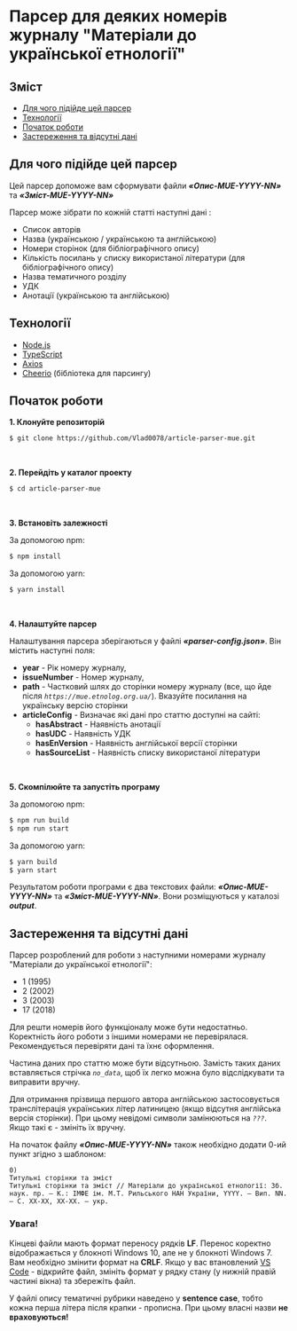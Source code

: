 # Парсер для деяких номерів журналу "Матеріали до української етнології"

## Зміст

- [Для чого підійде цей парсер](#для-чого-підійде-цей-парсер)
- [Технології](#технології)
- [Початок роботи](#початок-роботи)
- [Застереження та відсутні дані](#застереження-та-відсутні-дані)

## Для чого підійде цей парсер

Цей парсер допоможе вам сформувати файли **_«Опис-MUE-YYYY-NN»_** та **_«Зміст-MUE-YYYY-NN»_**

Парсер може зібрати по кожній статті наступні дані :

- Список авторів
- Назва (українською / українською та англійською)
- Номери сторінок (для бібліографічного опису)
- Кількість посилань у списку використаної літератури (для бібліографічного опису)
- Назва тематичного розділу
- УДК
- Анотації (українською та англійською)

## Технології

- [Node.js](https://nodejs.org/en)
- [TypeScript](https://www.typescriptlang.org/)
- [Axios](https://axios-http.com/ru/docs/intro)
- [Cheerio](https://github.com/cheeriojs/cheerio) (бібліотека для парсингу)

## Початок роботи

**1. Клонуйте репозиторій**

```sh
$ git clone https://github.com/Vlad0078/article-parser-mue.git
```

<br>

**2. Перейдіть у каталог проекту**

```sh
$ cd article-parser-mue
```

<br>

**3. Встановіть залежності**

За допомогою npm:

```sh
$ npm install
```

За допомогою yarn:

```bash
$ yarn install
```

<br>

**4. Налаштуйте парсер**

Налаштування парсера зберігаються у файлі **_«parser-config.json»_**. Він містить наступні поля:

- **year** - Рік номеру журналу,
- **issueNumber** - Номер журналу,
- **path** - Частковий шлях до сторінки номеру журналу (все, що йде після _`https://mue.etnolog.org.ua/`_). Вказуйте посилання на українську версію сторінки
- **articleConfig** - Визначає які дані про статтю доступні на сайті:
  - **hasAbstract** - Наявність анотації
  - **hasUDC** - Наявність УДК
  - **hasEnVersion** - Наявність англійської версії сторінки
  - **hasSourceList** - Наявність списку використаної літератури

<br>

**5. Скомпілюйте та запустіть програму**

За допомогою npm:

```sh
$ npm run build
$ npm run start
```

За допомогою yarn:

```bash
$ yarn build
$ yarn start
```

Результатом роботи програми є два текстових файли: **_«Опис-MUE-YYYY-NN»_** та **_«Зміст-MUE-YYYY-NN»_**. Вони розміщуються у каталозі **_output_**.

## Застереження та відсутні дані

Парсер розроблений для роботи з наступними номерами журналу "Матеріали до української етнології":

- 1 (1995)
- 2 (2002)
- 3 (2003)
- 17 (2018)

Для решти номерів його функціоналу може бути недостатньо. Коректність його роботи з іншими номерами не перевірялася. Рекомендується перевіряти дані та їхнє оформлення.

Частина даних про статтю може бути відсутньою. Замість таких даних вставляється стрічка _`no_data`_, щоб їх легко можна було відслідкувати та виправити вручну.

Для отримання прізвища першого автора англійською застосовується транслітерація українських літер латиницею (якщо відсутня англійська версія сторінки). При цьому невідомі символи замінюються на _`???`_. Якщо такі є - змініть їх вручну.

На початок файлу **_«Опис-MUE-YYYY-NN»_** також необхідно додати 0-ий пункт згідно з шаблоном:

```
0)
Титульні сторінки та зміст
Титульні сторінки та зміст // Матеріали до української етнології: Зб. наук. пр. — К.: ІМФЕ ім. М.Т. Рильського НАН України, YYYY. — Вип. NN. — С. XX-XX, XX-XX. — укр.
```

### Увага!

Кінцеві файли мають формат переносу рядків **LF**. Перенос коректно відображається у блокноті Windows 10, але не у блокноті Windows 7. Вам необхідно змінити формат на **CRLF**. Якщо у вас втановлений [VS Code](https://code.visualstudio.com/) - відкрийте файл, змініть формат у рядку стану (у нижній правій частині вікна) та збережіть файл.

У файлі опису тематичні рубрики наведено у **sentence case**, тобто кожна перша літера після крапки - прописна. При цьому власні назви **не враховуються!**

